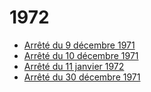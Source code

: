# 1972

- [Arrêté du 9 décembre 1971](arrete-du-9-decembre-1971)
- [Arrêté du 10 décembre 1971](arrete-du-10-decembre-1971)
- [Arrêté du 11 janvier 1972](arrete-du-11-janvier-1972)
- [Arrêté du 30 décembre 1971](arrete-du-30-decembre-1971)
